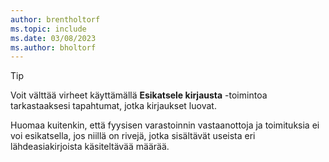 ```yaml
---
author: brentholtorf
ms.topic: include
ms.date: 03/08/2023
ms.author: bholtorf
---
```


> [!TIP]
> Voit välttää virheet käyttämällä **Esikatsele kirjausta** -toimintoa tarkastaaksesi tapahtumat, jotka kirjaukset luovat. 
> 
> Huomaa kuitenkin, että fyysisen varastoinnin vastaanottoja ja toimituksia ei voi esikatsella, jos niillä on rivejä, jotka sisältävät useista eri lähdeasiakirjoista käsiteltävää määrää.
